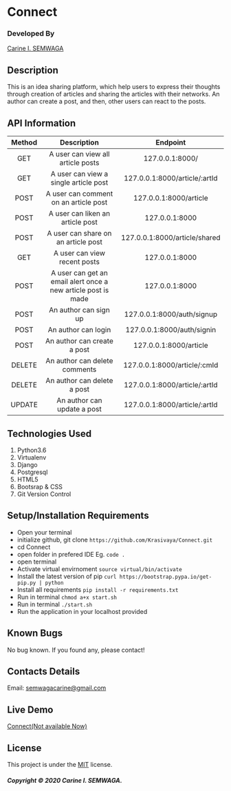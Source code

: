 # Connect

### Developed By
[Carine I. SEMWAGA](https://github.com/Krasivaya)

## Description
This is an idea sharing platform, which help users to express their thoughts through creation of articles and sharing the articles with their networks. An author can create a post, and then, other users can react to the posts.

## API Information

|   Method   |   Description   |   Endpoint  |
|   :-------:   |   :---:   |   :---:   |
|   GET    |   A user can view all article posts  |   127.0.0.1:8000/  |
|   GET |   A user can view a single article post  |   127.0.0.1:8000/article/:artId   |
|   POST  |   A user can comment on an article post  |   127.0.0.1:8000/article |
|  POST |   A user can liken an article post  |   127.0.0.1:8000  |
| POST    |   A user can share on an article post  |   127.0.0.1:8000/article/shared  |
|   GET    |   A user can view recent posts   |   127.0.0.1:8000    |
|   POST   |   A user can get an email alert once a new article post is made  |   127.0.0.1:8000 |
|   POST  |   An author can sign up  |   127.0.0.1:8000/auth/signup   |
| POST    |   An author can login  |   127.0.0.1:8000/auth/signin    |
|   POST    |   An author can create a post    |   127.0.0.1:8000/article    |
|   DELETE   |   An author can delete comments  |   127.0.0.1:8000/article/:cmId |
|   DELETE    |   An author can delete a post  |   127.0.0.1:8000/article/:artId    |
|   UPDATE    |   An author can update a post  |   127.0.0.1:8000/article/:artId    |


## Technologies Used

1. Python3.6
2. Virtualenv
3. Django 
4. Postgresql
5. HTML5 
6. Bootsrap & CSS
7. Git Version Control 

## Setup/Installation Requirements

* Open your terminal
* initialize github, git clone ` https://github.com/Krasivaya/Connect.git `
* cd Connect
* open folder in prefered IDE Eg. ` code . `
* open terminal
* Activate virtual envirnoment `source virtual/bin/activate`
* Install the latest version of pip `curl https://bootstrap.pypa.io/get-pip.py | python`
* Install all requirements `pip install -r requirements.txt`
* Run in terminal `chmod a+x start.sh`
* Run in terminal `./start.sh`
* Run the application in your localhost provided

## Known Bugs
No bug known. If you found any, please contact!

## Contacts Details
Email: semwagacarine@gmail.com

## Live Demo
[Connect(Not available Now)]()

## License
This project is under the [MIT](https://github.com/Krasivaya/github/blob/master/LICENSE) license.

##### Copyright © 2020 Carine I. SEMWAGA.